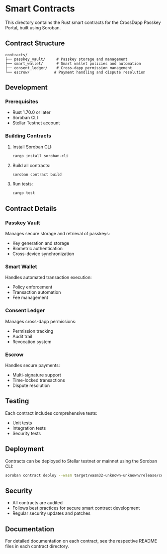 # Smart Contracts

This directory contains the Rust smart contracts for the CrossDapp Passkey Portal, built using Soroban.

## Contract Structure

```
contracts/
├── passkey_vault/     # Passkey storage and management
├── smart_wallet/      # Smart wallet policies and automation
├── consent_ledger/    # Cross-dapp permission management
└── escrow/           # Payment handling and dispute resolution
```

## Development

### Prerequisites

- Rust 1.70.0 or later
- Soroban CLI
- Stellar Testnet account

### Building Contracts

1. Install Soroban CLI:
   ```bash
   cargo install soroban-cli
   ```

2. Build all contracts:
   ```bash
   soroban contract build
   ```

3. Run tests:
   ```bash
   cargo test
   ```

## Contract Details

### Passkey Vault

Manages secure storage and retrieval of passkeys:
- Key generation and storage
- Biometric authentication
- Cross-device synchronization

### Smart Wallet

Handles automated transaction execution:
- Policy enforcement
- Transaction automation
- Fee management

### Consent Ledger

Manages cross-dapp permissions:
- Permission tracking
- Audit trail
- Revocation system

### Escrow

Handles secure payments:
- Multi-signature support
- Time-locked transactions
- Dispute resolution

## Testing

Each contract includes comprehensive tests:
- Unit tests
- Integration tests
- Security tests

## Deployment

Contracts can be deployed to Stellar testnet or mainnet using the Soroban CLI:

```bash
soroban contract deploy --wasm target/wasm32-unknown-unknown/release/contract.wasm
```

## Security

- All contracts are audited
- Follows best practices for secure smart contract development
- Regular security updates and patches

## Documentation

For detailed documentation on each contract, see the respective README files in each contract directory. 